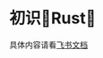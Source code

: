 # 初识🐣Rust🦀️



具体内容请看[飞书文档](https://jih9axn4gg.feishu.cn/wiki/KDGFwGkbziEj7ukNlUjc1omtncc?from=from_copylink)
